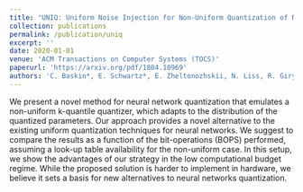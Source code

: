 ```yaml
---
title: "UNIQ: Uniform Noise Injection for Non-Uniform Quantization of Neural Networks"
collection: publications
permalink: /publication/uniq
excerpt: ''
date: 2020-01-01
venue: 'ACM Transactions on Computer Systems (TOCS)'
paperurl: 'https://arxiv.org/pdf/1804.10969'
authors: 'C. Baskin*, E. Schwartz*, E. Zheltonozhskii, N. Liss, R. Giryes, A. M. Bronstein and A. Mendelson'
---
```

We present a novel method for neural network quantization that emulates a non-uniform k-quantile quantizer, which adapts to the distribution of the quantized parameters. Our approach provides a novel alternative to the existing uniform quantization techniques for neural networks. We suggest to compare the results as a function of the bit-operations (BOPS) performed, assuming a look-up table availability for the non-uniform case. In this setup, we show the advantages of our strategy in the low computational budget regime. While the proposed solution is harder to implement in hardware, we believe it sets a basis for new alternatives to neural networks quantization.